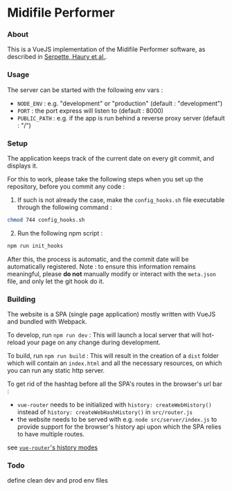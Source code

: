 # Midifile Performer

### About

This is a VueJS implementation of the Midifile
Performer software, as described in [Serpette, Haury et al.](https://dl.acm.org/doi/10.1145/3471872.3472968).

### Usage

The server can be started with the following env vars :
* `NODE_ENV` : e.g. "development" or "production" (default : "development")
* `PORT` : the port express will listen to (default : 8000)
* `PUBLIC_PATH` : e.g. if the app is run behind a reverse proxy server (default : "/")

### Setup

The application keeps track of the current date on every git commit, and displays it.

For this to work, please take the following steps when you set up the repository, before you commit any code :

1. If such is not already the case, make the `config_hooks.sh` file executable through the following command :

```bash
chmod 744 config_hooks.sh
```

2. Run the following npm script :

```bash
npm run init_hooks
```

After this, the process is automatic, and the commit date will be automatically registered.
Note : to ensure this information remains meaningful, please **do not** manually modify or interact with the `meta.json` file, and only let the git hook do it.

### Building

The website is a SPA (single page application) mostly written with VueJS and bundled
with Webpack.

To develop, run `npm run dev` :
This will launch a local server that will hot-reload your page on any change
during development.

To build, run `npm run build` :
This will result in the creation of a `dist` folder which will contain an
`index.html` and all the necessary resources, on which you can run any static
http server.

To get rid of the hashtag before all the SPA's routes in the browser's url bar :

* `vue-router` needs to be initialized with `history: createWebHistory()` instead
of `history: createWebHashHistory()` in `src/router.js`
* the website needs to be served with e.g. `node src/server/index.js` to provide
support for the browser's history api upon which the SPA relies to have multiple
routes.

see [`vue-router`'s history modes](https://next.router.vuejs.org/guide/essentials/history-mode.html)

### Todo

define clean dev and prod env files
